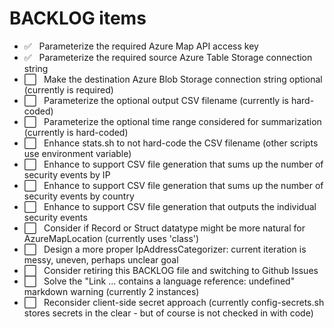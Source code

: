 # BACKLOG items

- ✅ &nbsp; Parameterize the required Azure Map API access key
- ✅ &nbsp; Parameterize the required source Azure Table Storage connection string
- ⬜️ &nbsp; Make the destination Azure Blob Storage connection string optional (currently is required)
- ⬜️ &nbsp; Parameterize the optional output CSV filename (currently is hard-coded)
- ⬜️ &nbsp; Parameterize the optional time range considered for summarization (currently is hard-coded)
- ⬜️ &nbsp; Enhance stats.sh to not hard-code the CSV filename (other scripts use environment variable)
- ⬜️ &nbsp; Enhance to support CSV file generation that sums up the number of security events by IP
- ⬜️ &nbsp; Enhance to support CSV file generation that sums up the number of security events by country
- ⬜️ &nbsp; Enhance to support CSV file generation that outputs the individual security events
- ⬜️ &nbsp; Consider if Record or Struct datatype might be more natural for AzureMapLocation (currently uses 'class')
- ⬜️ &nbsp; Design a more proper IpAddressCategorizer: current iteration is messy, uneven, perhaps unclear goal
- ⬜️ &nbsp; Consider retiring this BACKLOG file and switching to Github Issues
- ⬜️ &nbsp; Solve the "Link ... contains a language reference: undefined" markdown warning (currently 2 instances)
- ⬜️ &nbsp; Reconsider client-side secret approach (currently config-secrets.sh stores secrets in the clear - but of course is not checked in with code)
